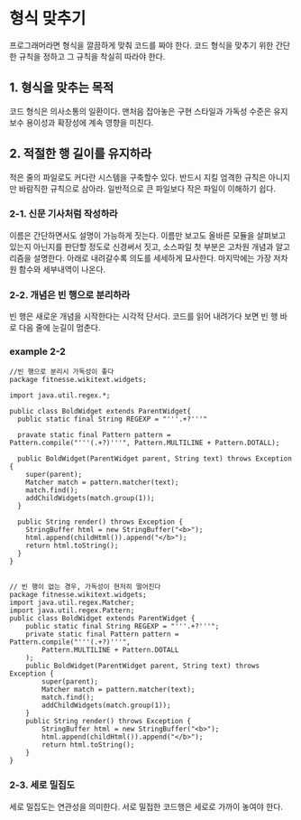 
# 형식 맞추기
프로그래머라면 형식을 깔끔하게 맞춰 코드를 짜야 한다. 코드 형식을 맞추기 위한 간단한 규칙을 정하고 그 규칙을 착실히 따라야 한다.

## 1. 형식을 맞추는 목적

코드 형식은 의사소통의 일환이다. 맨처음 잡아놓은 구현 스타일과 가독성 수준은 유지보수 용이성과 확장성에 계속 영향을 미친다.  


## 2. 적절한 행 길이를 유지하라

적은 줄의 파일로도 커다란 시스템을 구축할수 있다. 반드시 지킬 엄격한 규칙은 아니지만 바람직한 규칙으로 삼아라. 일반적으로 큰 파일보다 작은 파일이 이해하기 쉽다.  

### 2-1. 신문 기사처럼 작성하라

이름은 간단하면서도 설명이 가능하게 짓는다. 이름만 보고도 올바른 모듈을 살펴보고 있는지 아닌지를 판단할 정도로 신경써서 짓고, 소스파일 첫 부분은 고차원 개념과 알고리즘을 설명한다.
아래로 내려갈수록 의도를 세세하게 묘사한다. 마지막에는 가장 저차원 함수와 세부내역이 나온다.

### 2-2. 개념은 빈 행으로 분리하라

빈 행은 새로운 개념을 시작한다는 시각적 단서다. 코드를 읽어 내려가다 보면 빈 행 바로 다음 줄에 눈길이 멈춘다.

### example 2-2
```
//빈 행으로 분리시 가독성이 좋다
package fitnesse.wikitext.widgets;

import java.util.regex.*;

public class BoldWidget extends ParentWidget{
  public static final String REGEXP = "'''.+?'''"
  
  pravate static final Pattern pattern = Pattern.compile("'''(.+?)'''", Pattern.MULTILINE + Pattern.DOTALL);
  
  public BoldWidget(ParentWidget parent, String text) throws Exception {
    super(parent);
    Matcher match = pattern.matcher(text);
    match.find();
    addChildWidgets(match.group(1));
  }
  
  public String render() throws Exception {
    StringBuffer html = new StringBuffer("<b>");
    html.append(childHtml()).append("</b>");
    return html.toString();
  }  
}


// 빈 행이 없는 경우, 가독성이 현저히 떨어진다
package fitnesse.wikitext.widgets;
import java.util.regex.Matcher;
import java.util.regex.Pattern;
public class BoldWidget extends ParentWidget {
	public static final String REGEXP = "'''.+?'''";
	private static final Pattern pattern = Pattern.compile("'''(.+?)'''",
		Pattern.MULTILINE + Pattern.DOTALL
	);
	public BoldWidget(ParentWidget parent, String text) throws Exception {
		super(parent);
		Matcher match = pattern.matcher(text);
		match.find();
		addChildWidgets(match.group(1));
	}
	public String render() throws Exception {
		StringBuffer html = new StringBuffer("<b>");
		html.append(childHtml()).append("</b>");
	    return html.toString();
	}
}

```


### 2-3. 세로 밀집도

세로 밀집도는 연관성을 의미한다. 서로 밀접한 코드행은 세로로 가까이 놓여야 한다.
